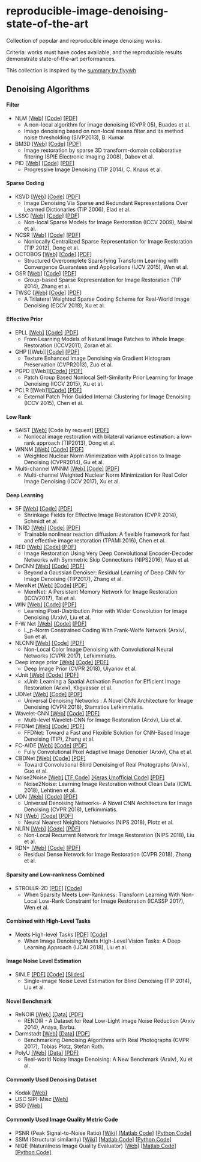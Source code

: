 # reproducible-image-denoising-state-of-the-art
Collection of popular and reproducible image denoising works.

Criteria: works must have codes available, and the reproducible results demonstrate state-of-the-art performances.

This collection is inspired by the [summary by flyywh](https://github.com/flyywh/Image-Denoising-State-of-the-art)


## Denoising Algorithms
#### Filter
 * NLM [[Web]](https://sites.google.com/site/shreyamsha/publications/image-denoising-based-on-nlfmt) [[Code]](https://www.mathworks.com/matlabcentral/fileexchange/44090-image-denoising-based-on-non-local-means-filter-and-its-method-noise-thresholding?focused=3806802&tab=function) [[PDF]](https://link.springer.com/article/10.1007/s11760-012-0389-y)
   * A non-local algorithm for image denoising (CVPR 05), Buades et al.
   * Image denoising based on non-local means filter and its method noise thresholding (SIVP2013), B. Kumar
 * BM3D [[Web]](http://www.cs.tut.fi/~foi/GCF-BM3D/) [[Code]](http://www.cs.tut.fi/~foi/GCF-BM3D/BM3D.zip) [[PDF]](http://www.cs.tut.fi/~foi/GCF-BM3D/SPIE08_deblurring.pdf)
   * Image restoration by sparse 3D transform-domain collaborative filtering (SPIE Electronic Imaging 2008), Dabov et al.   
 * PID [[Web]](http://www.cgg.unibe.ch/publications/progressive-image-denoising) [[Code]](http://www.cgg.unibe.ch/publications/progressive-image-denoising/pid.zip) [[PDF]](http://www.cgg.unibe.ch/publications/2014/progressive-image-denoising/at_download/file)
   * Progressive Image Denoising (TIP 2014), C. Knaus et al.

#### Sparse Coding
 * KSVD [[Web]](http://www.cs.technion.ac.il/~ronrubin/software.html) [[Code]](https://github.com/jbhuang0604/SelfSimSR/tree/master/Lib/KSVD) [[PDF]](http://www.egr.msu.edu/~aviyente/elad06.pdf)
   * Image Denoising Via Sparse and Redundant Representations Over Learned Dictionaries (TIP 2006), Elad et al.
 * LSSC [[Web]](https://lear.inrialpes.fr/people/mairal/) [[Code]](https://lear.inrialpes.fr/people/mairal/resources/denoise_ICCV09.tar.gz) [[PDF]](http://www.di.ens.fr/~fbach/iccv09_mairal.pdf)
   * Non-local Sparse Models for Image Restoration (ICCV 2009), Mairal et al.
 * NCSR [[Web]](http://www4.comp.polyu.edu.hk/~cslzhang/NCSR.htm) [[Code]](http://www4.comp.polyu.edu.hk/~cslzhang/code/NCSR.rar) [[PDF]](http://www4.comp.polyu.edu.hk/~cslzhang/paper/NCSR_TIP_final.pdf)
   * Nonlocally Centralized Sparse Representation for Image Restoration (TIP 2012), Dong et al.  
 * OCTOBOS [[Web]](http://transformlearning.csl.illinois.edu/projects/) [[Code]](https://github.com/wenbihan/octobos_IJCV2016) [[PDF]](http://transformlearning.csl.illinois.edu/assets/Sai/JournalPapers/SaiBihanIJCV2014OCTOBOS.pdf)
   * Structured Overcomplete Sparsifying Transform Learning with Convergence Guarantees and Applications (IJCV 2015), Wen et al. 
 * GSR [[Web]](https://jianzhang.tech/projects/GSR/) [[Code]](http://csjianzhang.github.io/codes/GSR_Code_Package_3.0.zip) [[PDF]](http://csjianzhang.github.io/papers/TIP2014_single.pdf)
   * Group-based Sparse Representation for Image Restoration (TIP 2014), Zhang et al.
 * TWSC [[Web]](https://github.com/csjunxu/TWSC-ECCV2018) [[Code]](https://github.com/csjunxu/TWSC-ECCV2018) [[PDF]](http://openaccess.thecvf.com/content_ECCV_2018/papers/XU_JUN_A_Trilateral_Weighted_ECCV_2018_paper.pdf)
   * A Trilateral Weighted Sparse Coding Scheme for Real-World Image Denoising (ECCV 2018), Xu et al.
  
#### Effective Prior
 * EPLL [[Web]](https://people.csail.mit.edu/danielzoran/) [[Code]](https://people.csail.mit.edu/danielzoran/epllcode.zip) [[PDF]](http://people.ee.duke.edu/~lcarin/EPLICCVCameraReady.pdf)
   * From Learning Models of Natural Image Patches to Whole Image Restoration (ICCV2011), Zoran et al.
 * GHP [[Web]][[Code]](https://github.com/tingfengainiaini/GHPBasedImageRestoration) [[PDF]](https://www.cv-foundation.org/openaccess/content_cvpr_2013/papers/Zuo_Texture_Enhanced_Image_2013_CVPR_paper.pdf)
   * Texture Enhanced Image Denoising via Gradient Histogram Preservation (CVPR2013), Zuo et al.
 * PGPD [[Web]][[Code]](https://github.com/csjunxu/PGPD_Offline_BID) [[PDF]](http://www4.comp.polyu.edu.hk/~cslzhang/paper/PGPD.pdf)
   * Patch Group Based Nonlocal Self-Similarity Prior Learning for Image Denoising (ICCV 2015), Xu et al.
 * PCLR [[Web]][[Code]](http://www4.comp.polyu.edu.hk/~cslzhang/code/PCLR.zip) [[PDF]](http://www4.comp.polyu.edu.hk/~cslzhang/paper/PCLR.pdf)
   * External Patch Prior Guided Internal Clustering for Image Denoising (ICCV 2015), Chen et al.
   
#### Low Rank
 * SAIST [[Web]](http://see.xidian.edu.cn/faculty/wsdong/wsdong_Publication.htm) [Code by request] [[PDF]](http://see.xidian.edu.cn/faculty/wsdong/Papers/Journal/TIP_LASSC.pdf)
   * Nonlocal image restoration with bilateral variance estimation: a low-rank approach (TIP2013), Dong et al.
 * WNNM [[Web]](https://sites.google.com/site/shuhanggu/home) [[Code]](http://www4.comp.polyu.edu.hk/~cslzhang/code/WNNM_code.zip) [[PDF]](https://pdfs.semanticscholar.org/6d55/6272625b672ba54b5ab3d9e6474088a4b78f.pdf)
   * Weighted Nuclear Norm Minimization with Application to Image Denoising (CVPR2014), Gu et al.
 * Multi-channel WNNM [[Web]](http://www4.comp.polyu.edu.hk/~csjunxu/Publications.html) [[Code]](http://www4.comp.polyu.edu.hk/~csjunxu/code/MCWNNM.zip) [[PDF]](http://www4.comp.polyu.edu.hk/~csjunxu/paper/MCWNNM.pdf)
   * Multi-channel Weighted Nuclear Norm Minimization for Real Color Image Denoising (ICCV 2017), Xu et al.
   
#### Deep Learning
 * SF [[Web]](http://www.visinf.tu-darmstadt.de/vi_research/code/index.en.jsp#shrinkage_fields) [[Code]](https://github.com/uschmidt83/shrinkage-fields) [[PDF]](http://research.uweschmidt.org/pubs/cvpr14schmidt.pdf)
   * Shrinkage Fields for Effective Image Restoration (CVPR 2014), Schmidt et al.
 * TNRD [[Web]](http://www.icg.tugraz.at/Members/Chenyunjin/about-yunjin-chen) [[Code]](https://www.dropbox.com/s/8j6b880m6ddxtee/TNRD-Codes.zip?dl=0) [[PDF]](https://arxiv.org/pdf/1508.02848.pdf)
   * Trainable nonlinear reaction diffusion: A flexible framework for fast and effective image restoration (TPAMI 2016), Chen et al.
 * RED [[Web]](https://bitbucket.org/chhshen/image-denoising/) [[Code]](https://bitbucket.org/chhshen/image-denoising/) [[PDF]](https://arxiv.org/pdf/1603.09056.pdf)
   * Image Restoration Using Very Deep Convolutional Encoder-Decoder Networks with Symmetric Skip Connections (NIPS2016), Mao et al.
 * DnCNN [[Web]](https://github.com/cszn/DnCNN) [[Code]](https://github.com/cszn/DnCNN) [[PDF]](https://arxiv.org/pdf/1608.03981v1.pdf)
   * Beyond a Gaussian Denoiser: Residual Learning of Deep CNN for Image Denoising (TIP2017), Zhang et al.
 * MemNet [[Web]](https://github.com/tyshiwo/MemNet) [[Code]](https://github.com/tyshiwo/MemNet) [[PDF]](http://cvlab.cse.msu.edu/pdfs/Image_Restoration%20using_Persistent_Memory_Network.pdf)
   * MemNet: A Persistent Memory Network for Image Restoration (ICCV2017), Tai et al.  
 * WIN [[Web]](https://github.com/cswin/WIN) [[Code]](https://github.com/cswin/WIN) [[PDF]](https://arxiv.org/pdf/1707.09135.pdf)
   * Learning Pixel-Distribution Prior with Wider Convolution for Image Denoising (Arxiv), Liu et al.    
 * F-W Net [[Web]](https://github.com/sunke123/FW-Net) [[Code]](https://github.com/sunke123/FW-Net) [[PDF]](https://arxiv.org/abs/1802.10252)
   * L_p-Norm Constrained Coding With Frank-Wolfe Network (Arxiv), Sun et al.
 * NLCNN [[Web]](https://cig.skoltech.ru/publications) [[Code]](https://github.com/cig-skoltech/NLNet) [[PDF]](http://www.skoltech.ru/app/data/uploads/sites/19/2017/06/1320.pdf)
   * Non-Local Color Image Denoising with Convolutional Neural Networks (CVPR 2017), Lefkimmiatis.
 * Deep image prior [[Web]](https://dmitryulyanov.github.io/deep_image_prior) [[Code]](https://github.com/DmitryUlyanov/deep-image-prior) [[PDF]](https://sites.skoltech.ru/app/data/uploads/sites/25/2018/04/deep_image_prior.pdf)
   * Deep Image Prior (CVPR 2018), Ulyanov et al.
 * xUnit [[Web]](https://github.com/kligvasser/xUnit) [[Code]](https://github.com/kligvasser/xUnit) [[PDF]](https://arxiv.org/pdf/1711.06445.pdf)
   * xUnit: Learning a Spatial Activation Function for Efficient Image Restoration (Arxiv), Kligvasser et al.  
 * UDNet [[Web]](https://github.com/cig-skoltech/UDNet) [[Code]](https://github.com/cig-skoltech/UDNet) [[PDF]](https://arxiv.org/pdf/1711.07807.pdf)
   * Universal Denoising Networks : A Novel CNN Architecture for Image Denoising (CVPR 2018), Stamatios  Lefkimmiatis.   
 * Wavelet-CNN [[Web]](https://github.com/lpj0/MWCNN) [[Code]](https://github.com/lpj0/MWCNN) [[PDF]](https://arxiv.org/abs/1805.07071)
   * Multi-level Wavelet-CNN for Image Restoration (Arxiv), Liu et al.  
 * FFDNet [[Web]](https://github.com/cszn/FFDNet/) [[Code]](https://github.com/cszn/FFDNet/) [[PDF]](https://arxiv.org/abs/1710.04026)
   * FFDNet: Toward a Fast and Flexible Solution for CNN-Based Image Denoising (TIP), Zhang et al.
 * FC-AIDE [[Web]](https://github.com/csm9493/FC-AIDE) [[Code]](https://github.com/GuoShi28/CBDNet) [[PDF]](https://arxiv.org/pdf/1807.07569.pdf)
   * Fully Convolutional Pixel Adaptive Image Denoiser (Arxiv), Cha et al.  
 * CBDNet [[Web]](https://github.com/GuoShi28/CBDNet) [[Code]](https://github.com/GuoShi28/CBDNet) [[PDF]](https://arxiv.org/pdf/1807.04686.pdf)
   * Toward Convolutional Blind Denoising of Real Photographs (Arxiv), Guo et al.  
 * Noise2Noise [[Web]](https://github.com/yu4u/noise2noise) [[TF Code]](https://github.com/NVlabs/noise2noise) [[Keras Unofficial Code]](https://github.com/yu4u/noise2noise) [[PDF]](https://arxiv.org/pdf/1803.04189.pdf)
   * Noise2Noise: Learning Image Restoration without Clean Data (ICML 2018), Lehtinen et al.      
 * UDN [[Web]](https://cig.skoltech.ru/publications) [[Code]](https://github.com/cig-skoltech/UDNet) [[PDF]](http://www.skoltech.ru/app/data/uploads/sites/19/2018/03/UDNet_CVPR2018.pdf)
   * Universal Denoising Networks- A Novel CNN Architecture for Image Denoising (CVPR 2018), Lefkimmiatis.     
 * N3 [[Web]](https://github.com/visinf/n3net) [[Code]](https://github.com/visinf/n3net) [[PDF]](https://arxiv.org/abs/1810.12575)
   * Neural Nearest Neighbors Networks (NIPS 2018), Plotz et al.  
 * NLRN [[Web]](https://github.com/Ding-Liu/NLRN) [[Code]](https://github.com/Ding-Liu/NLRN) [[PDF]](https://arxiv.org/pdf/1806.02919.pdf)
   * Non-Local Recurrent Network for Image Restoration (NIPS 2018), Liu et al.
 * RDN+ [[Web]](https://github.com/yulunzhang/RDN) [[Code]](https://github.com/yulunzhang/RDN) [[PDF]](https://arxiv.org/abs/1812.10477)
   * Residual Dense Network for Image Restoration (CVPR 2018), Zhang et al.
   
#### Sparsity and Low-rankness Combined
 * STROLLR-2D [[PDF]](http://transformlearning.csl.illinois.edu/assets/Bihan/ConferencePapers/BihanICASSP2017strollr.pdf) [[Code]](https://github.com/wenbihan/strollr2d_icassp2017) 
   * When Sparsity Meets Low-Rankness: Transform Learning With Non-Local Low-Rank Constraint for Image Restoration (ICASSP 2017), Wen et al.
   
#### Combined with High-Level Tasks
 * Meets High-level Tasks [[PDF]](https://arxiv.org/pdf/1706.04284.pdf) [[Code]](https://github.com/wenbihan/DeepDenoising) 
   * When Image Denoising Meets High-Level Vision Tasks: A Deep Learning Approach (IJCAI 2018), Liu et al.


#### Image Noise Level Estimation
 * SINLE [[PDF]](http://www.ok.sc.e.titech.ac.jp/res/NLE/TIP2013-noise-level-estimation06607209.pdf) [[Code]](https://www.mathworks.com/matlabcentral/fileexchange/36921-noise-level-estimation-from-a-single-image) [[Slides]](https://wwwpub.zih.tu-dresden.de/~hh3/Hauptsem/SS16/noise.pdf)
   * Single-image Noise Level Estimation for Blind Denoising (TIP 2014), Liu et al.


#### Novel Benchmark
 * ReNOIR [[Web]](http://ani.stat.fsu.edu/~abarbu/Renoir.html) [[Data]](http://ani.stat.fsu.edu/~abarbu/Renoir.html) [[PDF]](https://arxiv.org/pdf/1409.8230.pdf)
   * RENOIR - A Dataset for Real Low-Light Image Noise Reduction (Arxiv 2014), Anaya, Barbu.   
 * Darmstadt [[Web]](https://noise.visinf.tu-darmstadt.de/) [[Data]](https://noise.visinf.tu-darmstadt.de/downloads/) [[PDF]](https://download.visinf.tu-darmstadt.de/papers/2017-cvpr-ploetz-benchmarking_denoising_algorithms-preprint.pdf)
   * Benchmarking Denoising Algorithms with Real Photographs (CVPR 2017), Tobias Plotz, Stefan Roth.
 * PolyU [[Web]](https://github.com/csjunxu/PolyU-Real-World-Noisy-Images-Dataset) [[Data]](https://github.com/csjunxu/PolyU-Real-World-Noisy-Images-Dataset) [[PDF]](https://arxiv.org/pdf/1804.02603.pdf)
   * Real-world Noisy Image Denoising: A New Benchmark (Arxiv), Xu et al.
   
#### Commonly Used Denoising Dataset
 * Kodak [[Web]](http://r0k.us/graphics/kodak/)
 * USC SIPI-Misc [[Web]](http://sipi.usc.edu/database/database.php?volume=misc) 
 * BSD [[Web]](https://www2.eecs.berkeley.edu/Research/Projects/CS/vision/bsds/)  

#### Commonly Used Image Quality Metric Code
 * PSNR (Peak Signal-to-Noise Ratio) [[Wiki]](https://en.wikipedia.org/wiki/Peak_signal-to-noise_ratio) [[Matlab Code]](https://www.mathworks.com/help/images/ref/psnr.html) [[Python Code]](https://github.com/aizvorski/video-quality)
 * SSIM (Structural similarity) [[Wiki]](https://en.wikipedia.org/wiki/Structural_similarity) [[Matlab Code]](http://www.cns.nyu.edu/~lcv/ssim/ssim_index.m) [[Python Code]](https://github.com/aizvorski/video-quality/blob/master/ssim.py)
 * NIQE (Naturalness Image Quality Evaluator) [[Web]](http://live.ece.utexas.edu/research/Quality/nrqa.htm) [[Matlab Code]](http://live.ece.utexas.edu/research/Quality/nrqa.htm) [[Python Code]](https://github.com/aizvorski/video-quality/blob/master/niqe.py)



   
